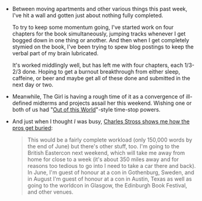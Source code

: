* Between moving apartments and other various things this past week, I've hit a wall and gotten just about nothing fully completed.

  To try to keep some momentum going, I've started work on four chapters for the book simultaneously, jumping tracks whenever I get bogged down in one thing or another.  And then when I get completely stymied on the book, I've been trying to spew blog postings to keep the verbal part of my brain lubricated.

  It's worked middlingly well, but has left me with four chapters, each 1/3-2/3 done.  Hoping to get a burnout breakthrough from either sleep, caffeine, or beer and maybe get all of these done and submitted in the next day or two.
  
* Meanwhile, The Girl is having a rough time of it as a convergence of ill-defined midterms and projects assail her this weekend.  Wishing one or both of us had "[Out of this World][ootw]"-style time-stop powers.

[ootw]:http://members.tripod.com/~jessicarae/ootw/outofthisworld.html

* And just when I thought *I* was busy, [Charles Stross shows me how the pros get buried][cs]:

  > This would be a fairly complete workload (only 150,000 words by the end of June) but there's other stuff, too. I'm going to the British Eastercon next weekend, which will take me away from home for close to a week (it's about 350 miles away and for reasons too tedious to go into I need to take a car there and back). In June, I'm guest of honour at a con in Gothenburg, Sweden, and in August I'm guest of honour at a con in Austin, Texas as well as going to the worldcon in Glasgow, the Edinburgh Book Festival, and other venues.

[cs]:http://www.antipope.org/charlie/blosxom.cgi/2005/03/18#writing-113
